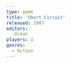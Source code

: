 ```yaml
---
type: game
title: 'Short Circuit'
released: 1987
editors: 
  -Ocean
players: 1
genres:
  - Action
---
```

